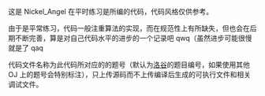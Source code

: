这是 Nickel_Angel 在平时练习是所编的代码，代码风格仅供参考。

由于是平常练习，代码一般注重算法的实现，而在规范性上有所缺失，但也会在后期不断完善，算是对自己代码水平的进步的一个记录吧 qwq（虽然进步可能很慢就是了 qaq

代码文件名称为此代码所对应的的题号（默认为[洛谷](https://www.luogu.com.cn)的题目编号，如果使用其他 $\textrm{OJ}$ 上的题号会特别标注），只上传源码而不上传编译后生成的可执行文件和相关调试文件。


